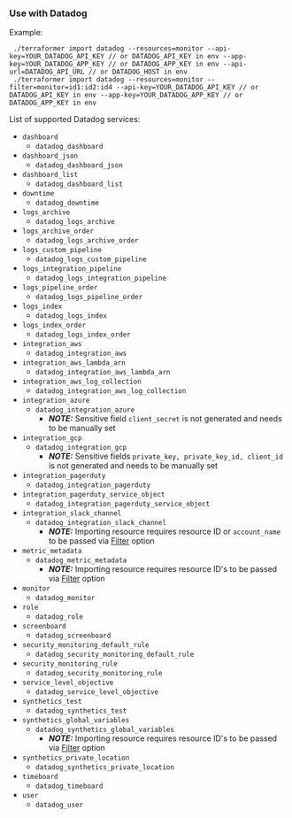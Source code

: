 ### Use with Datadog

Example:

```
 ./terraformer import datadog --resources=monitor --api-key=YOUR_DATADOG_API_KEY // or DATADOG_API_KEY in env --app-key=YOUR_DATADOG_APP_KEY // or DATADOG_APP_KEY in env --api-url=DATADOG_API_URL // or DATADOG_HOST in env
 ./terraformer import datadog --resources=monitor --filter=monitor=id1:id2:id4 --api-key=YOUR_DATADOG_API_KEY // or DATADOG_API_KEY in env --app-key=YOUR_DATADOG_APP_KEY // or DATADOG_APP_KEY in env
```

List of supported Datadog services:

*   `dashboard`
    * `datadog_dashboard`
*   `dashboard_json`
    * `datadog_dashboard_json`
*   `dashboard_list`
    * `datadog_dashboard_list`
*   `downtime`
    * `datadog_downtime`
*   `logs_archive`
    * `datadog_logs_archive`
*   `logs_archive_order`
    * `datadog_logs_archive_order`
*   `logs_custom_pipeline`
    * `datadog_logs_custom_pipeline`
*   `logs_integration_pipeline`
    * `datadog_logs_integration_pipeline`
*   `logs_pipeline_order`
    * `datadog_logs_pipeline_order`
*   `logs_index`
    * `datadog_logs_index`
*   `logs_index_order`
    * `datadog_logs_index_order`
*   `integration_aws`
    * `datadog_integration_aws`
*   `integration_aws_lambda_arn`
    * `datadog_integration_aws_lambda_arn`
*   `integration_aws_log_collection`
    * `datadog_integration_aws_log_collection`
*   `integration_azure`
    * `datadog_integration_azure`
        * **_NOTE:_** Sensitive field `client_secret` is not generated and needs to be manually set
*   `integration_gcp`
    * `datadog_integration_gcp`
        * **_NOTE:_** Sensitive fields `private_key, private_key_id, client_id` is not generated and needs to be manually set
*   `integration_pagerduty`
    * `datadog_integration_pagerduty`
*   `integration_pagerduty_service_object`
    * `datadog_integration_pagerduty_service_object`
*   `integration_slack_channel`
    * `datadog_integration_slack_channel`
      * **_NOTE:_** Importing resource requires resource ID or `account_name` to be passed via [Filter][1] option
*   `metric_metadata`
    * `datadog_metric_metadata`
        * **_NOTE:_** Importing resource requires resource ID's to be passed via [Filter][1] option
*   `monitor`
    * `datadog_monitor`
*   `role`
    * `datadog_role`
*   `screenboard`
    * `datadog_screenboard`
*   `security_monitoring_default_rule`
    * `datadog_security_monitoring_default_rule`
*   `security_monitoring_rule`
    * `datadog_security_monitoring_rule`
*   `service_level_objective`
    * `datadog_service_level_objective`
*   `synthetics_test`
    * `datadog_synthetics_test`
*   `synthetics_global_variables`
    * `datadog_synthetics_global_variables`
        * **_NOTE:_** Importing resource requires resource ID's to be passed via [Filter][1] option
*   `synthetics_private_location`
    * `datadog_synthetics_private_location`
*   `timeboard`
    * `datadog_timeboard`
*   `user`
    * `datadog_user`

[1]: https://github.com/GoogleCloudPlatform/terraformer/blob/master/README.md#filtering